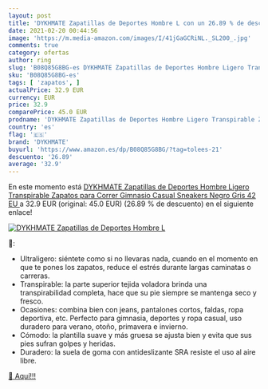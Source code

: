 ```yaml
---
layout: post
title: 'DYKHMATE Zapatillas de Deportes Hombre L con un 26.89 % de descuento'
date: 2021-02-20 00:44:56
image: 'https://m.media-amazon.com/images/I/41jGaGCRiNL._SL200_.jpg'
comments: true
category: ofertas
author: ring
slug: 'B08Q85G8BG-es DYKHMATE Zapatillas de Deportes Hombre Ligero Transpirable...'
sku: 'B08Q85G8BG-es'
tags: [ 'zapatos', ]
actualPrice: 32.9 EUR
currency: EUR
price: 32.9
comparePrice: 45.0 EUR
prodname: 'DYKHMATE Zapatillas de Deportes Hombre Ligero Transpirable Zapatos para Correr Gimnasio Casual Sneakers  Negro Gris 42 EU '
country: 'es'
flag: '🇪🇸'
brand: 'DYKHMATE'
buyurl: 'https://www.amazon.es/dp/B08Q85G8BG/?tag=tolees-21'
descuento: '26.89'
average: '32.9'
---
```


En este momento está [DYKHMATE Zapatillas de Deportes Hombre Ligero Transpirable Zapatos para Correr Gimnasio Casual Sneakers  Negro Gris 42 EU ](https://www.amazon.es/dp/B08Q85G8BG/?tag=tolees-21) a 32.9 EUR (original: 45.0 EUR) (26.89 %  de descuento) en el siguiente enlace!

[![DYKHMATE Zapatillas de Deportes Hombre L](https://m.media-amazon.com/images/I/41jGaGCRiNL._SL200_.jpg)](https://www.amazon.es/dp/B08Q85G8BG/?tag=tolees-21)

🔎:

- Ultraligero: siéntete como si no llevaras nada, cuando en el momento en que te pones los zapatos, reduce el estrés durante largas caminatas o carreras.
- Transpirable: la parte superior tejida voladora brinda una transpirabilidad completa, hace que su pie siempre se mantenga seco y fresco.
- Ocasiones: combina bien con jeans, pantalones cortos, faldas, ropa deportiva, etc. Perfecto para gimnasia, deportes y ropa casual, uso duradero para verano, otoño, primavera e invierno.
- Cómodo: la plantilla suave y más gruesa se ajusta bien y evita que sus pies sufran golpes y heridas.
- Duradero: la suela de goma con antideslizante SRA resiste el uso al aire libre.

[🛒 Aquí!!!](https://www.amazon.es/dp/B08Q85G8BG/?tag=tolees-21)
